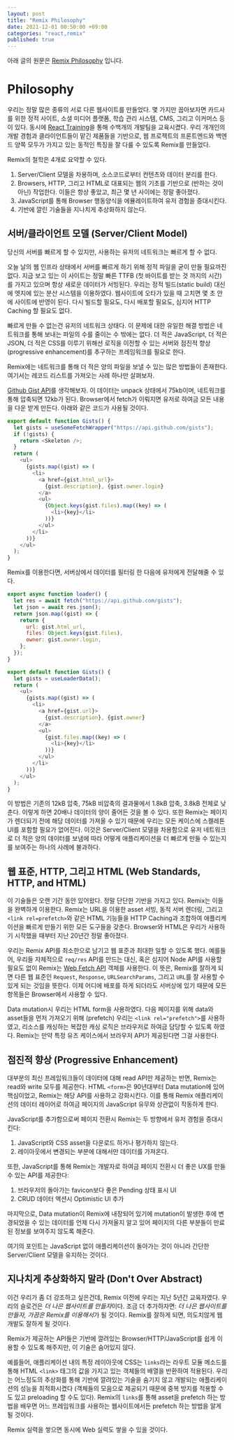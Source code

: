 ```yaml
---
layout: post
title: "Remix Philosophy"
date: 2021-12-01 00:50:00 +09:00
categories: "react,remix"
published: true
---
```


아래 글의 원문은 [Remix Philosophy](https://remix.run/docs/en/v1/guides/philosophy) 입니다.

# Philosophy

우리는 정말 많은 종류의 서로 다른 웹사이트를 만들었다. 몇 가지만 꼽아보자면 카드사를 위한 정적 사이트, 소셜 미디어 플랫폼, 학습 관리 시스템, CMS, 그리고 이커머스 등이 있다. 동시에 [React Training](https://reacttraining.com/)을 통해 수백개의 개발팀을 교육시켰다. 우리 개개인의 개발 경험과 클라이언트들이 맡긴 제품들을 기반으로, 웹 프로젝트의 프론트엔드와 백엔드 양쪽 모두가 가지고 있는 동적인 특징을 잘 다룰 수 있도록 Remix를 만들었다.

Remix의 철학은 4개로 요약할 수 있다.

1. Server/Client 모델을 차용하며, 소스코드로부터 컨텐츠와 데이터 분리를 한다.
2. Browsers, HTTP, 그리고 HTML로 대표되는 웹의 기초를 기반으로 (반하는 것이 아닌) 작업한다. 이들은 항상 좋았고, 최근 몇 년 사이에는 정말 좋아졌다.
3. JavaScript를 통해 Browser 행동양식을 에뮬레이트하여 유저 경험을 증대시킨다.
4. 기반에 깔린 기술들을 지나치게 추상화하지 않는다.

## 서버/클라이언트 모델 (Server/Client Model)

당신의 서버를 빠르게 할 수 있지만, 사용하는 유저의 네트워크는 빠르게 할 수 없다.

오늘 날의 웹 인프라 상태에서 서버를 빠르게 하기 위해 정적 파일을 굳이 만들 필요까진 없다. 지금 보고 있는 이 사이트는 정말 빠른 TTFB (첫 바이트를 받는 것 까지의 시간)를 가지고 있으며 항상 새로운 데이터가 서빙된다. 우리는 정적 빌드(static build) 대신에 엣지에 있는 분산 시스템을 이용하였다. 웹사이트에 오타가 있을 때 고치면 몇 초 안에 사이트에 반영이 된다. 다시 빌드할 필요도, 다시 배포할 필요도, 심지어 HTTP Caching 할 필요도 없다.

빠르게 만들 수 없는건 유저의 네트워크 상태다. 이 문제에 대한 유일한 해결 방법은 네트워크를 통해 보내는 파일의 수를 줄이는 수 밖에는 없다. 더 적은 JavaScript, 더 적은 JSON, 더 적은 CSS를 이루기 위해선 로직을 이전할 수 있는 서버와 점진적 향상(progressive enhancement)를 추구하는 프레임워크를 필요로 한다.

Remix에는 네트워크를 통해 더 적은 양의 파일을 보낼 수 있는 많은 방법들이 존재한다. 여기서는 레코드 리스트를 가져오는 사례 하나만 살펴보자.

[Github Gist API](https://api.github.com/gists)를 생각해보자. 이 데이터는 unpack 상태에서 75kb이며, 네트워크를 통해 압축되면 12kb가 된다. Browser에서 fetch가 이뤄지면 유저로 하여금 모든 내용을 다운 받게 만든다. 아래와 같은 코드가 사용될 것이다.

```javascript
export default function Gists() {
  let gists = useSomeFetchWrapper("https://api.github.com/gists");
  if (!gists) {
    return <Skeleton />;
  }
  return (
    <ul>
      {gists.map((gist) => (
        <li>
          <a href={gist.html_url}>
            {gist.description}, {gist.owner.login}
          </a>
          <ul>
            {Object.keys(gist.files).map((key) => (
              <li>{key}</li>
            ))}
          </ul>
        </li>
      ))}
    </ul>
  );
}
```

Remix를 이용한다면, 서버상에서 데이터를 필터링 한 다음에 유저에게 전달해줄 수 있다.

```javascript
export async function loader() {
  let res = await fetch("https://api.github.com/gists");
  let json = await res.json();
  return json.map((gist) => {
    return {
      url: gist.html_url,
      files: Object.keys(gist.files),
      owner: gist.owner.login,
    };
  });
}

export default function Gists() {
  let gists = useLoaderData();
  return (
    <ul>
      {gists.map((gist) => (
        <li>
          <a href={gist.url}>
            {gist.description}, {gist.owner}
          </a>
          <ul>
            {gist.files.map((key) => (
              <li>{key}</li>
            ))}
          </ul>
        </li>
      ))}
    </ul>
  );
}
```

이 방법은 기존의 12kB 압축, 75kB 비압축의 결과물에서 1.8kB 압축, 3.8kB 전체로 낮춘다. 이렇게 하면 20배나 데이터의 양이 줄어든 것을 볼 수 있다. 또한 Remix는 페이지가 렌더되기 전에 해당 데이터를 가져올 수 있기 때문에 우리는 모든 케이스에 스켈레톤 UI를 포함할 필요가 없어진다. 이것은 Server/Client 모델을 차용함으로 유저 네트워크로 더 적은 양의 데이터를 보냄에 따라 어떻게 애플리케이션을 더 빠르게 만들 수 있는지를 보여주는 하나의 사례에 불과하다.

## 웹 표준, HTTP, 그리고 HTML (Web Standards, HTTP, and HTML)

이 기술들은 오랜 기간 동안 있어왔다. 정말 단단한 기반을 가지고 있다. Remix는 이들을 완벽하게 이용한다. Remix는 URL을 이용한 asset 서빙, 동적 서버 렌더링, 그리고 `<link rel=prefetch>`와 같은 HTML 기능들을 HTTP Caching과 조합하여 애플리케이션을 빠르게 만들기 위한 모든 도구들을 갖춘다. Browser와 HTML은 우리가 사용하기 시작했을 때부터 지난 20년간 정말 좋아졌다.

우리는 Remix API를 최소한으로 남기고 웹 표준과 최대한 일할 수 있도록 했다. 예를들어, 우리들 자체적으로 `req/res` API를 만드는 대신, 혹은 심지어 Node API를 사용할 필요도 없이 Remix는 [Web Fetch API](https://developer.mozilla.org/en-US/docs/Web/API/Fetch_API) 객체를 사용한다. 이 뜻은, Remix를 잘하게 되면 다른 웹 표준인 `Request`, `Response`, `URLSearchParams`, 그리고 `URL`를 잘 사용할 수 있게 되는 것임을 뜻한다. 이제 어디에 배포를 하게 되더라도 서버상에 있기 때문에 모든 항목들은 Browser에서 사용할 수 있다.

Data mutation시 우리는 HTML form을 사용하였다. 다음 페이지를 위해 data와 asset들을 먼저 가져오기 위해 (prefetch) 우리는 `<link rel="prefetch">`를 사용하였고, 리소스를 캐싱하는 복잡한 캐싱 로직은 브라우저로 하여금 담당할 수 있도록 하였다. Remix는 만약 특정 유즈 케이스에서 브라우저 API가 제공된다면 그걸 사용한다.

## 점진적 향상 (Progressive Enhancement)

대부분의 최신 프레임워크들이 데이터에 대해 read API만 제공하는 반면, Remix는 read와 write 모두를 제공한다. HTML `<form>`은 90년대부터 Data mutation에 있어 핵심이었고, Remix는 해당 API를 사용하고 강화시킨다. 이를 통해 Remix 애플리케이션의 데이터 레이어로 하여금 페이지의 JavaScript 유무와 상관없이 작동하게 한다.

JavaScript를 추가함으로써 페이지 전환시 Remix는 두 방향에서 유저 경험을 증대시킨다:

1. JavaScript와 CSS asset을 다운로드 하거나 평가하지 않는다.
2. 레이아웃에서 변경되는 부분에 대해서만 데이터를 가져온다.

또한, JavaScript를 통해 Remix는 개발자로 하여금 페이지 전환시 더 좋은 UX를 만들 수 있는 API를 제공한다:

1. 브라우저의 돌아가는 favicon보다 좋은 Pending 상태 표시 UI
2. CRUD 데이터 액션시 Optimistic UI 추가

마지막으로, Data mutation이 Remix에 내장되어 있기에 mutation이 발생한 후에 변경되었을 수 있는 데이터를 언제 다시 가져올지 알고 있어 페이지의 다른 부분들이 만료된 정보를 보여주지 않도록 해준다.

여기의 포인트는 JavaScript 없이 애플리케이션이 돌아가는 것이 아니라 간단한 Server/Client 모델을 유지하는 것이다.

## 지나치게 추상화하지 말라 (Don't Over Abstract)

이건 우리가 좀 더 강조하고 싶은건데, Remix 이전에 우리는 지난 5년간 교육자였다. 우리의 슬로건은 *더 나은 웹사이트를 만들자*이다. 조금 더 추가하자면: *더 나은 웹사이트를 만들자, 가끔은 Remix를 이용해서*가 될 것이다. Remix를 잘하게 되면, 의도치않게 웹 개발도 잘하게 될 것이다.

Remix가 제공하는 API들은 기반에 깔려있는 Browser/HTTP/JavaScript를 쉽게 이용할 수 있도록 해주지만, 이 기술은 숨어있지 않다.

예를들어, 애플리케이션 내의 특정 레이아웃에 CSS는 `links`라는 라우트 모듈 메소드를 통해 HTML `<link>` 태그의 값을 가지고 있는 객체들의 배열을 반환하여 적용된다. 우리는 어느정도의 추상화를 통해 기반에 깔려있는 기술을 숨기지 않고 개발되는 애플리케이션의 성능을 최적화시켰다 (객체들의 모음으로 제공되기 때문에 중복 방지를 적용할 수도 있고 preloading 할 수도 있다). Remix의 `links`를 통해 asset을 prefetch 하는 방법을 배우면 어느 프레임워크를 사용하는 웹사이트에서든 prefetch 하는 방법을 알게 될 것이다.

Remix 실력을 쌓으면 동시에 Web 실력도 쌓을 수 있을 것이다.
